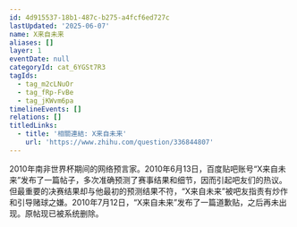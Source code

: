 ```yaml
---
id: 4d915537-18b1-487c-b275-a4fcf6ed727c
lastUpdated: '2025-06-07'
name: X来自未来
aliases: []
layer: 1
eventDate: null
categoryId: cat_6YGSt7R3
tagIds:
  - tag_m2cLNuOr
  - tag_fRp-FvBe
  - tag_jKWvm6pa
timelineEvents: []
relations: []
titledLinks:
  - title: '相關連結: X来自未来'
    url: 'https://www.zhihu.com/question/336844807'
---
```

2010年南非世界杯期间的网络预言家。2010年6月13日，百度贴吧账号“X来自未来”发布了一篇帖子，多次准确预测了赛事结果和细节，因而引起吧友们的热议。但最重要的决赛结果却与他最初的预测结果不符，“X来自未来”被吧友指责有炒作和引导赌球之嫌。2010年7月12日，“X来自未来”发布了一篇道歉贴，之后再未出现。原帖现已被系统删除。

